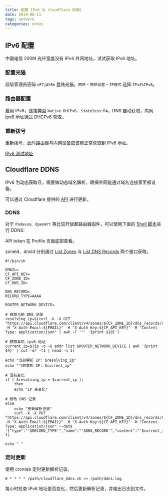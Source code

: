 ```yaml
---
title: 配置 IPv6 与 cloudflare DDNS
date: 2019-06-11
tags: network
categories: notes
---
```


## IPv6 配置

中国电信 200M 光纤宽度没有 IPv4 外网地址，试试获取 IPv6 地址。

### 配置光猫

超级管理员密码 `nE7jA%5m` 登陆光猫，`网络` - `网络设置` - `IP模式` 选择 `IPv4%IPv6`。


### 路由器配置

启用 IPv6，连接类型 `Native DHCPv6`、`Stateless:RA`，DNS 自动获取，内网 Ipv6 地址通过 DHCPv6 获取。


### 重新拨号

重新拨号，此时路由器与内网设备应该能正常获取到 IPv6 地址。

[IPv6 测试地址](https://ipv6-test.com/)


## Cloudflare DDNS

IPv6 为动态获取且，需要做动态域名解析，确保外网能通过域名连接家里都设备。

可以通过 Cloudflare 提供的 [API](https://api.cloudflare.com/#dns-records-for-a-zone-update-dns-record) 进行更新。


### DDNS

对于 `Padavan`、`OpenWrt` 等比较开放都路由器固件，可以使用下面的 [Shell 脚本](https://gist.github.com/zowiegong/6349d420789bb70aaebc7ce7eb1daccf)进行 DDNS:

API token 在 Profile 页面底部查看。

zoneId、dnsId 分别通过 [List Zones](https://api.cloudflare.com/#zone-list-zones) 与 [List DNS Records](https://api.cloudflare.com/#dns-records-for-a-zone-list-dns-records) 两个接口获取。

```shell
#!/bin/sh

EMAIL=
CF_API_KEY=
CF_ZONE_ID=
CF_DNS_ID=

DNS_RECORD=
RECORD_TYPE=AAAA

ROUTER_NETWORK_DEVICE=

# 获取当前 DNS 记录
resolving_ip=$(curl -k -X GET "https://api.cloudflare.com/client/v4/zones/${CF_ZONE_ID}/dns_records/${CF_DNS_ID}" -H "X-Auth-Email:${EMAIL}" -H "X-Auth-Key:${CF_API_KEY}" -H "Content-Type: application/json" | awk -F '"' '{print $18}')

# 获取本机 ipv6 地址
current_ip=$(ip -o -6 addr list $ROUTER_NETWORK_DEVICE | awk '{print $4}' | cut -d/ -f1 | head -n 1)

echo "当前解析 IP: $resolving_ip"
echo "当前本机 IP: $current_ip"

# 没有变化
if [ $resolving_ip = $current_ip ];
    then
    echo "IP 未变化"

# 修改 DNS 记录
else
    echo "更新解析记录"
    curl -k -X PUT "https://api.cloudflare.com/client/v4/zones/${CF_ZONE_ID}/dns_records/${CF_DNS_ID}" -H "X-Auth-Email:${EMAIL}" -H "X-Auth-Key:${CF_API_KEY}" -H "Content-Type: application/json" --data '{"type":"'$RECORD_TYPE'","name":"'$DNS_RECORD'","content":"'$current_ip'"}'
fi

echo " "
```


### 定时更新

使用 crontab 定时更新解析记录。

`0 * * * * /path/cloudflare_ddns.sh >> /path/ddns.log`

每小时检查 IPv6 地址是否变化，然后更新解析记录，并输出日志到文件。
